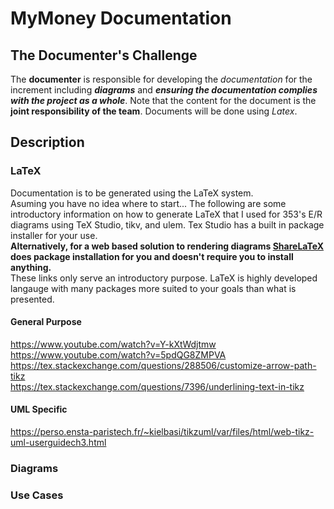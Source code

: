 # MyMoney Documentation
## The Documenter's Challenge
The __documenter__ is responsible for developing the _documentation_ for the increment including ___diagrams___ and ___ensuring the documentation complies with the project as a
whole___. Note that the content for the document is the __joint responsibility of the team__. Documents will be done using _Latex_.
## Description
### LaTeX
Documentation is to be generated using the LaTeX system.<br/>
Asuming you have no idea where to start... The following are some introductory information on how to generate LaTeX that I used for 353's E/R diagrams using TeX Studio, tikv, and ulem. Tex Studio has a built in package installer for your use.<br/>
__Alternatively, for a web based solution to rendering diagrams [ShareLaTeX](https://www.sharelatex.com) does package installation for you and doesn't require you to install anything.__<br/>
These links only serve an introductory purpose. LaTeX is highly developed langauge with many packages more suited to your goals than what is presented.

#### General Purpose
https://www.youtube.com/watch?v=Y-kXtWdjtmw<br/>
https://www.youtube.com/watch?v=5pdQG8ZMPVA<br/>
https://tex.stackexchange.com/questions/288506/customize-arrow-path-tikz<br/>
https://tex.stackexchange.com/questions/7396/underlining-text-in-tikz<br/>
#### UML Specific
https://perso.ensta-paristech.fr/~kielbasi/tikzuml/var/files/html/web-tikz-uml-userguidech3.html
<br/>

### Diagrams
### Use Cases
